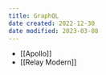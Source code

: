 ```yaml
---
title: GraphQL
date created: 2022-12-30
date modified: 2023-03-08
---
```


- [[Apollo]]
- [[Relay Modern]]
